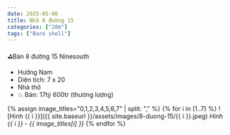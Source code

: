 ```yaml
---
date: 2025-05-06
title: Nhà 8 đường 15
categories: ["20m"]
tags: ["Bare shell"] 
---
```


⛳️Bán 8 đường 15 Ninesouth
- Hướng Nam
- Diện tích: 7 x 20
- Nhà thô
- 💥 Bán: 17tỷ 600tr (thương lượng)



{% assign image_titles="0,1,2,3,4,5,6,7" | split: "," %}
{% for i in (1..7) %}
![Hinh {{ i }}]({{ site.baseurl }}/assets/images/8-duong-15/{{ i }}.jpeg)
_Hinh {{ i }} - {{ image_titles[i] }}_
{% endfor %}
